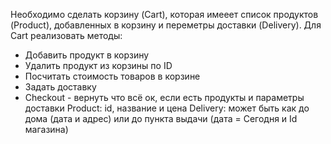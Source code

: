 Необходимо сделать корзину (Cart),
которая имееет список продуктов (Product), добавленных в корзину
и переметры доставки (Delivery). Для Cart реализовать методы:
- Добавить продукт в корзину
- Удалить продукт из корзины по ID
- Посчитать стоимость товаров в корзине
- Задать доставку
- Checkout - вернуть что всё ок, если есть продукты и параметры доставки
Product: id, название и цена
Delivery: может быть как до дома (дата и адрес) или до пункта выдачи (дата = Сегодня и Id магазина)
